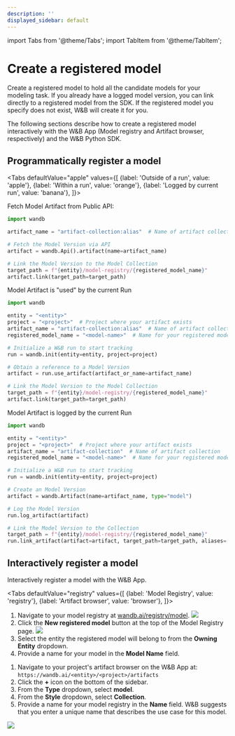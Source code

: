 ```yaml
---
description: ''
displayed_sidebar: default
---
```

import Tabs from '@theme/Tabs';
import TabItem from '@theme/TabItem';

# Create a registered model

Create a registered model to hold all the candidate models for your modeling task. If you already have a logged model version, you can link directly to a registered model from the SDK. If the registered model you specify does not exist, W&B will create it for you.

The following sections describe how to create a registered model interactively with the W&B App (Model registry and Artifact browser, respectively) and the W&B Python SDK.

## Programmatically register a model

<Tabs
  defaultValue="apple"
  values={[
    {label: 'Outside of a run', value: 'apple'},
    {label: 'Within a run', value: 'orange'},
    {label: 'Logged by current run', value: 'banana'},
  ]}>
  <TabItem value="apple">

Fetch Model Artifact from Public API:

```python
import wandb

artifact_name = "artifact-collection:alias"  # Name of artifact collection

# Fetch the Model Version via API
artifact = wandb.Api().artifact(name=artifact_name)

# Link the Model Version to the Model Collection
target_path = f"{entity}/model-registry/{registered_model_name}"
artifact.link(target_path=target_path)
```

  </TabItem>
  <TabItem value="orange">

Model Artifact is "used" by the current Run

```python
import wandb

entity = "<entity>"
project = "<project>"  # Project where your artifact exists
artifact_name = "artifact-collection:alias"  # Name of artifact collection
registered_model_name = "<model-name>"  # Name for your registered model

# Initialize a W&B run to start tracking
run = wandb.init(entity=entity, project=project)

# Obtain a reference to a Model Version
artifact = run.use_artifact(artifact_or_name=artifact_name)

# Link the Model Version to the Model Collection
target_path = f"{entity}/model-registry/{registered_model_name}"
artifact.link(target_path=target_path)
```
  </TabItem>
  <TabItem value="banana">

Model Artifact is logged by the current Run

```python
import wandb

entity = "<entity>"
project = "<project>"  # Project where your artifact exists
artifact_name = "artifact-collection"  # Name of artifact collection
registered_model_name = "<model-name>"  # Name for your registered model

# Initialize a W&B run to start tracking
run = wandb.init(entity=entity, project=project)

# Create an Model Version
artifact = wandb.Artifact(name=artifact_name, type="model")

# Log the Model Version
run.log_artifact(artifact)

# Link the Model Version to the Collection
target_path = f"{entity}/model-registry/{registered_model_name}"
run.link_artifact(artifact=artifact, target_path=target_path, aliases=["Best"])
```

  </TabItem>
</Tabs>


## Interactively register a model

Interactively register a model with the W&B App.

<Tabs
  defaultValue="registry"
  values={[
    {label: 'Model Registry', value: 'registry'},
    {label: 'Artifact browser', value: 'browser'},
  ]}>
  <TabItem value="registry">

1. Navigate to your model registry at [wandb.ai/registry/model](https://wandb.ai/registry/model).
![](/images/models/create_registered_model_1.png)
2. Click the **New registered model** button at the top of the Model Registry page.
![](/images/models/create_registered_model_3.png)
3. Select the entity the registered model will belong to from the **Owning Entity** dropdown.
4. Provide a name for your model in the **Model Name** field. 


  </TabItem>
  <TabItem value="browser">

1. Navigate to your project's artifact browser on the W&B App at: `https://wandb.ai/<entity>/<project>/artifacts`
2. Click the **+** icon on the bottom of the sidebar.
3. From the **Type** dropdown, select **model**.
3. From the **Style** dropdown, select **Collection**.
4. Provide a name for your model registry in the **Name** field. W&B suggests that you enter a unique name that describes the use case for this model.

![](/images/models/browser.gif)

  </TabItem>

</Tabs>
